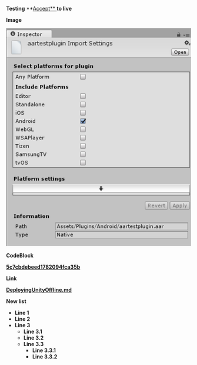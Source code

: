  

 **Testing** **[Accept** ](http://acceptworldwide.com/)**to live** 

 **Image** 

 **![ARR plug-in import settings as displayed in the Inspector window](Images/AndroidARRPlugins_5c74fe3fa66a08177c1c0ae5.png)** 

 **CodeBlock** 

 **[5c7cbdebeed1782094fca35b](Examples/123_5c7cbdebeed1782094fca35b.cs)** 

 **Link** 

 **[DeployingUnityOffline.md](DeployingUnityOffline.md)** 

 

 **New list** 
*  **Line 1** 
*  **Line 2** 
*  **Line 3** 
    *  **Line 3.1** 
    *  **Line 3.2** 
    *  **Line 3.3** 
        *  **Line 3.3.1** 
        *  **Line 3.3.2**
